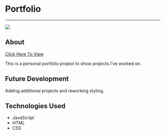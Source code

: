 # Portfolio
***
<img src='https://i.imgur.com/puAFN2J.jpg'>


## About
<a href="https://davekoncsol.github.io/portfolio/"> Click Here To View</a>
<p> This is a personal portfolio project to show projects I've worked on. 

## Future Development 
<p> Adding additional projects and reworking styling.

## Technologies Used
* JavaScript
* HTML
* CSS


